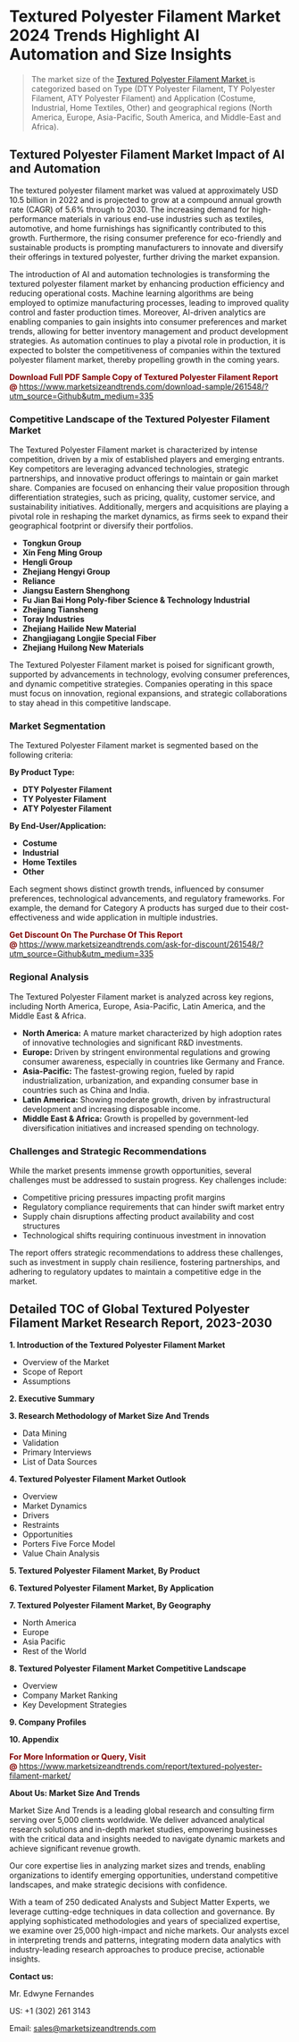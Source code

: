 <h1>Textured Polyester Filament Market 2024 Trends Highlight AI Automation and Size Insights</h1><blockquote><p>The market size of the <a href="https://www.marketsizeandtrends.com/download-sample/261548/?utm_source=Github&amp;utm_medium=335" target="_blank">Textured Polyester Filament Market </a>is categorized based on Type (DTY Polyester Filament, TY Polyester Filament, ATY Polyester Filament) and Application (Costume, Industrial, Home Textiles, Other) and geographical regions (North America, Europe, Asia-Pacific, South America, and Middle-East and Africa).</p></blockquote><p><h2>Textured Polyester Filament Market Impact of AI and Automation</h2><p>The textured polyester filament market was valued at approximately USD 10.5 billion in 2022 and is projected to grow at a compound annual growth rate (CAGR) of 5.6% through to 2030. The increasing demand for high-performance materials in various end-use industries such as textiles, automotive, and home furnishings has significantly contributed to this growth. Furthermore, the rising consumer preference for eco-friendly and sustainable products is prompting manufacturers to innovate and diversify their offerings in textured polyester, further driving the market expansion.</p><p>The introduction of AI and automation technologies is transforming the textured polyester filament market by enhancing production efficiency and reducing operational costs. Machine learning algorithms are being employed to optimize manufacturing processes, leading to improved quality control and faster production times. Moreover, AI-driven analytics are enabling companies to gain insights into consumer preferences and market trends, allowing for better inventory management and product development strategies. As automation continues to play a pivotal role in production, it is expected to bolster the competitiveness of companies within the textured polyester filament market, thereby propelling growth in the coming years.</p></p><p><strong><span style="color: #800000;">Download Full PDF Sample Copy of Textured Polyester Filament Report @</span>&nbsp;</strong><a href="https://www.marketsizeandtrends.com/download-sample/261548/?utm_source=Github&amp;utm_medium=335">https://www.marketsizeandtrends.com/download-sample/261548/?utm_source=Github&amp;utm_medium=335</a></p><h3>Competitive Landscape of the Textured Polyester Filament Market</h3><p>The Textured Polyester Filament market is characterized by intense competition, driven by a mix of established players and emerging entrants. Key competitors are leveraging advanced technologies, strategic partnerships, and innovative product offerings to maintain or gain market share. Companies are focused on enhancing their value proposition through differentiation strategies, such as pricing, quality, customer service, and sustainability initiatives. Additionally, mergers and acquisitions are playing a pivotal role in reshaping the market dynamics, as firms seek to expand their geographical footprint or diversify their portfolios.</p><p><strong><p><ul><li>Tongkun Group </li><li> Xin Feng Ming Group </li><li> Hengli Group </li><li> Zhejiang Hengyi Group </li><li> Reliance </li><li> Jiangsu Eastern Shenghong </li><li> Fu Jian Bai Hong Poly-fiber Science & Technology Industrial </li><li> Zhejiang Tiansheng </li><li> Toray Industries </li><li> Zhejiang Hailide New Material </li><li> Zhangjiagang Longjie Special Fiber </li><li> Zhejiang Huilong New Materials</p></li></ul></p></strong></p><p>The Textured Polyester Filament market is poised for significant growth, supported by advancements in technology, evolving consumer preferences, and dynamic competitive strategies. Companies operating in this space must focus on innovation, regional expansions, and strategic collaborations to stay ahead in this competitive landscape.</p><h3>Market Segmentation</h3><p>The Textured Polyester Filament market is segmented based on the following criteria:</p><p><strong>By Product Type:</strong></p><p><strong><p><ul><li>DTY Polyester Filament </li><li> TY Polyester Filament </li><li> ATY Polyester Filament</p></li></ul></p></strong></p><p><strong>By End-User/Application:</strong></p><p><strong><p><ul><li>Costume </li><li> Industrial </li><li> Home Textiles </li><li> Other</p></li></ul></p></strong></p><p>Each segment shows distinct growth trends, influenced by consumer preferences, technological advancements, and regulatory frameworks. For example, the demand for Category A products has surged due to their cost-effectiveness and wide application in multiple industries.</p><p><strong><span style="color: #800000;">Get Discount On The Purchase Of This Report @&nbsp;</span></strong><a href="https://www.marketsizeandtrends.com/ask-for-discount/261548/?utm_source=Github&amp;utm_medium=335">https://www.marketsizeandtrends.com/ask-for-discount/261548/?utm_source=Github&amp;utm_medium=335</a></p><h3>Regional Analysis</h3><p>The Textured Polyester Filament market is analyzed across key regions, including North America, Europe, Asia-Pacific, Latin America, and the Middle East &amp; Africa.</p><ul><li><strong>North America:</strong> A mature market characterized by high adoption rates of innovative technologies and significant R&amp;D investments.</li><li><strong>Europe:</strong> Driven by stringent environmental regulations and growing consumer awareness, especially in countries like Germany and France.</li><li><strong>Asia-Pacific:</strong> The fastest-growing region, fueled by rapid industrialization, urbanization, and expanding consumer base in countries such as China and India.</li><li><strong>Latin America:</strong> Showing moderate growth, driven by infrastructural development and increasing disposable income.</li><li><strong>Middle East &amp; Africa:</strong> Growth is propelled by government-led diversification initiatives and increased spending on technology.</li></ul><h3>Challenges and Strategic Recommendations</h3><p>While the market presents immense growth opportunities, several challenges must be addressed to sustain progress. Key challenges include:</p><ul><li>Competitive pricing pressures impacting profit margins</li><li>Regulatory compliance requirements that can hinder swift market entry</li><li>Supply chain disruptions affecting product availability and cost structures</li><li>Technological shifts requiring continuous investment in innovation</li></ul><p>The report offers strategic recommendations to address these challenges, such as investment in supply chain resilience, fostering partnerships, and adhering to regulatory updates to maintain a competitive edge in the market.</p><h2>Detailed TOC of Global Textured Polyester Filament Market Research Report, 2023-2030</h2><p><strong>1. Introduction of the Textured Polyester Filament Market</strong></p><ul><li>Overview of the Market</li><li>Scope of Report</li><li>Assumptions&nbsp;</li></ul><p><strong>2. Executive Summary</strong></p><p><strong>3. Research Methodology of <strong>Market Size And Trends</strong></strong></p><ul><li>Data Mining</li><li>Validation</li><li>Primary Interviews</li><li>List of Data Sources&nbsp;</li></ul><p><strong>4. Textured Polyester Filament Market Outlook</strong></p><ul><li>Overview</li><li>Market Dynamics</li><li>Drivers</li><li>Restraints</li><li>Opportunities</li><li>Porters Five Force Model</li><li>Value Chain Analysis&nbsp;</li></ul><p><strong>5. Textured Polyester Filament Market, By Product</strong></p><p><strong>6. Textured Polyester Filament Market, By Application</strong></p><p><strong>7. Textured Polyester Filament Market, By Geography</strong></p><ul><li>North America</li><li>Europe</li><li>Asia Pacific</li><li>Rest of the World&nbsp;</li></ul><p><strong>8. Textured Polyester Filament Market Competitive Landscape</strong></p><ul><li>Overview</li><li>Company Market Ranking</li><li>Key Development Strategies&nbsp;</li></ul><p><strong>9. Company Profiles</strong></p><p><strong>10. Appendix</strong></p><p><strong><span style="color: #800000;">For More Information or Query, Visit @&nbsp;</span></strong><a href="https://www.marketsizeandtrends.com/report/textured-polyester-filament-market/">https://www.marketsizeandtrends.com/report/textured-polyester-filament-market/</a></p><p></p><p><strong>About Us:&nbsp;Market Size And Trends</strong></p><p>Market Size And Trends&nbsp;is a leading global research and consulting firm serving over 5,000 clients worldwide. We deliver advanced analytical research solutions and in-depth market studies, empowering businesses with the critical data and insights needed to navigate dynamic markets and achieve significant revenue growth.</p><p>Our core expertise lies in analyzing market sizes and trends, enabling organizations to identify emerging opportunities, understand competitive landscapes, and make strategic decisions with confidence.</p><p>With a team of 250 dedicated Analysts and Subject Matter Experts, we leverage cutting-edge techniques in data collection and governance. By applying sophisticated methodologies and years of specialized expertise, we examine over 25,000 high-impact and niche markets. Our analysts excel in interpreting trends and patterns, integrating modern data analytics with industry-leading research approaches to produce precise, actionable insights.</p><p><strong>Contact us:</strong></p><p>Mr. Edwyne Fernandes</p><p>US: +1 (302) 261 3143</p><p>Email: <a href="mailto:sales@marketsizeandtrends.com">sales@marketsizeandtrends.com</a>&nbsp;</p>
